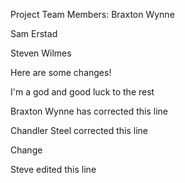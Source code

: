 Project Team Members: Braxton Wynne

Sam Erstad

Steven Wilmes

Here are some changes!

I'm a god and good luck to the rest

Braxton Wynne has corrected this line

Chandler Steel corrected this line

Change

Steve edited this line